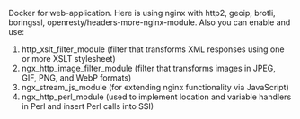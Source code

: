 Docker for web-application. Here is using nginx with http2, geoip, brotli, boringssl, openresty/headers-more-nginx-module. Also you can enable and use:

1. http_xslt_filter_module (filter that transforms XML responses using one or more XSLT stylesheet)
2. ngx_http_image_filter_module (filter that transforms images in JPEG, GIF, PNG, and WebP formats)
3. ngx_stream_js_module (for extending nginx functionality via JavaScript)
4. ngx_http_perl_module (used to implement location and variable handlers in Perl and insert Perl calls into SSI)
